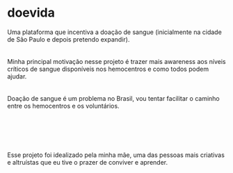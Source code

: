 # doevida

Uma plataforma que incentiva a doação de sangue (inicialmente na cidade de São Paulo e depois pretendo expandir).
<br>
<br>
<br>
Minha principal motivação nesse projeto é trazer mais awareness aos níveis críticos de sangue disponíveis nos hemocentros e como todos podem ajudar.
<br>
<br>
<br>
Doação de sangue é um problema no Brasil, vou tentar facilitar o caminho entre os hemocentros e os voluntários.


<br>
<br>
<br>
<br>

Esse projeto foi idealizado pela minha mãe, uma das pessoas mais criativas e altruístas que eu tive o prazer de conviver e aprender.
